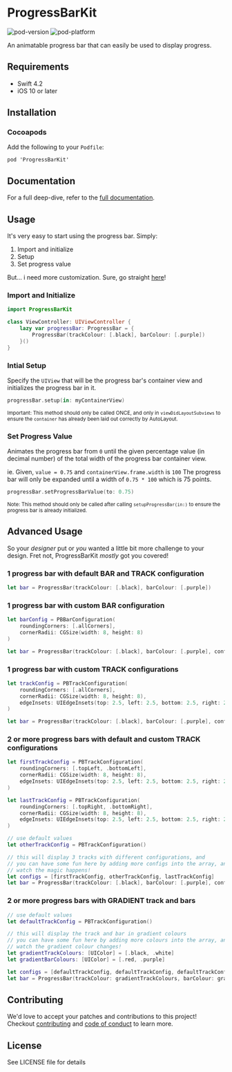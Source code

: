 # ProgressBarKit
![pod-version](https://img.shields.io/cocoapods/v/ProgressBarKit) ![pod-platform](https://img.shields.io/cocoapods/p/ProgressBarKit)

An animatable progress bar that can easily be used to display progress.

## Requirements

- Swift 4.2
- iOS 10 or later

## Installation

### Cocoapods

Add the following to your `Podfile`:
```
pod 'ProgressBarKit'
```

## Documentation

For a full deep-dive, refer to the [full documentation](https://pakej.github.io/ProgressBarKit/).

## Usage

It's very easy to start using the progress bar. Simply:

1. Import and initialize
1. Setup
1. Set progress value

But... i need more customization. Sure, go straight [here](#advanced-usage)!

### Import and Initialize

```swift
import ProgressBarKit

class ViewController: UIViewController {
    lazy var progressBar: ProgressBar = {
        ProgressBar(trackColour: [.black], barColour: [.purple])
    }()
}
```

### Intial Setup

Specify the `UIView` that will be the progress bar's container view and initializes the progress bar in it.

```swift
progressBar.setup(in: myContainerView)
```

<sub>Important:
This method should only be called ONCE, and only in `viewDidLayoutSubviews` to ensure the `container` has already been laid out correctly by AutoLayout.</sub>

### Set Progress Value

Animates the progress bar from `0` until the given percentage value (in decimal number) of the total width of the progress bar container view.

ie. Given, `value = 0.75` and `containerView.frame.width` is `100`
The progress bar will only be expanded until a width of `0.75 * 100` which is 75 points.

```swift
progressBar.setProgressBarValue(to: 0.75)
```

<sub>Note:
This method should only be called after calling `setupProgressBar(in:)` to ensure the progress bar is already initialized.</sub>

## Advanced Usage

So your _designer_ put or _you_ wanted a little bit more challenge to your design. Fret not, ProgressBarKit _mostly_ got you covered!

### 1 progress bar with default BAR and TRACK configuration

 ```swift
 let bar = ProgressBar(trackColour: [.black], barColour: [.purple])
 ```

### 1 progress bar with custom BAR configuration

 ```swift
 let barConfig = PBBarConfiguration(
     roundingCorners: [.allCorners],
     cornerRadii: CGSize(width: 8, height: 8)
 )

 let bar = ProgressBar(trackColour: [.black], barColour: [.purple], configurations: [.bar: barConfig])
 ```

### 1 progress bar with custom TRACK configurations

 ```swift
 let trackConfig = PBTrackConfiguration(
     roundingCorners: [.allCorners],
     cornerRadii: CGSize(width: 8, height: 8),
     edgeInsets: UIEdgeInsets(top: 2.5, left: 2.5, bottom: 2.5, right: 2.5)
 )

 let bar = ProgressBar(trackColour: [.black], barColour: [.purple], configurations: [.track: [trackConfig]])
 ```

### 2 or more progress bars with default and custom TRACK configurations

 ```swift
 let firstTrackConfig = PBTrackConfiguration(
     roundingCorners: [.topLeft, .bottomLeft],
     cornerRadii: CGSize(width: 8, height: 8),
     edgeInsets: UIEdgeInsets(top: 2.5, left: 2.5, bottom: 2.5, right: 2.5)
 )

 let lastTrackConfig = PBTrackConfiguration(
     roundingCorners: [.topRight, .bottomRight],
     cornerRadii: CGSize(width: 8, height: 8),
     edgeInsets: UIEdgeInsets(top: 2.5, left: 2.5, bottom: 2.5, right: 2.5)
 )

 // use default values
 let otherTrackConfig = PBTrackConfiguration()

 // this will display 3 tracks with different configurations, and
 // you can have some fun here by adding more configs into the array, and
 // watch the magic happens!
 let configs = [firstTrackConfig, otherTrackConfig, lastTrackConfig]
 let bar = ProgressBar(trackColour: [.black], barColour: [.purple], configurations: [.track: configs])
 ```

 ### 2 or more progress bars with GRADIENT track and bars

 ```swift
 // use default values
 let defaultTrackConfig = PBTrackConfiguration()

 // this will display the track and bar in gradient colours
 // you can have some fun here by adding more colours into the array, and
 // watch the gradient colour changes!
 let gradientTrackColours: [UIColor] = [.black, .white]
 let gradientBarColours: [UIColor] = [.red, .purple]

 let configs = [defaultTrackConfig, defaultTrackConfig, defaultTrackConfig]
 let bar = ProgressBar(trackColour: gradientTrackColours, barColour: gradientBarColours, configurations: [.track: configs])
 ```

## Contributing
We'd love to accept your patches and contributions to this project! Checkout [contributing](CONTRIBUTING.md) and [code of conduct](CODE_OF_CONDUCT.md) to learn more.

## License
See LICENSE file for details
